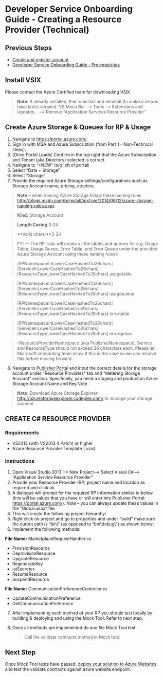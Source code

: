 <properties
   pageTitle="Developer Service Publishing Guide - Building a Resource Provider"
   description="Detailed instructions on how to build a resource provider for a developer service offering."
   services="Azure Marketplace"
   documentationCenter=""
   authors="HannibalSII"
   manager=""
   editor=""/>

<tags
   ms.service="AzureStore"
   ms.devlang="en-us"
   ms.topic="Build a resource provider for a Developer Service"
   ms.tgt_pltfrm="Azure"
   ms.workload=""
   ms.date="09/13/2015"
   ms.author="hascipio"/>

# Developer Service Onboarding Guide - Creating a Resource Provider (Technical)

## Previous Steps
- [Create and register account][link-acct-creation]
- [Developer Service Onboarding Guide - Pre-requisites][link-devsvc-guide]

## Install VSIX

Please contact the Azure Certified team for downloading VSIX.

>**Note**: If already installed, then uninstall and reinstall (to make sure you have latest version):
VS Menu Bar --> Tools --> Extensions and Updates… --> Remove “Application Services Resource Provider”

## Create Azure Storage & Queues for RP & Usage

1. Navigate to https://portal.azure.com/.
2.	Sign in with MSA and Azure Subscription (from Part 1 – Non-Technical steps).
3.	(Once Portal Loads) Confirm in the top right that the Azure Subscription and Tenant (aka Directory) selected is correct.
4.	Navigate to “+NEW” (top left of portal)
5.	Select “Data + Storage”
6.	Select “Storage”
7.	Provide the required Azure Storage settings/configurations such as Storage Account name, pricing, etcetera.
>	**Note** – when naming Azure Storage follow these naming rules http://blogs.msdn.com/b/jmstall/archive/2014/06/12/azure-storage-naming-rules.aspx


>**Kind:**	Storage Account

>**Length Casing**:3-24

>**Valid chars:**3-24

>FYI — The RP .vsix will create all the tables and queues for e.g. Usage Table, Usage Queue, Error Table, and Error Queue under the provided Azure Storage Account using these naming rules):

>[RPNamespaceInLowerCaseHashedTo26chars][ServiceInLowerCaseHashedTo26chars][ResourceTypeLowerCaseHashedTo26chars] usagetable

>[RPNamespaceInLowerCaseHashedTo26chars][ServiceInLowerCaseHashedTo26chars][ResourceTypeLowerCaseHashedTo26chars] usagequeue

>[RPNamespaceInLowerCaseHashedTo26chars][ServiceInLowerCaseHashedTo26chars][ResourceTypeLowerCaseHashedTo26chars] errortable

>[RPNamespaceInLowerCaseHashedTo26chars][ServiceInLowerCaseHashedTo26chars][ResourceTypeLowerCaseHashedTo26chars] errorqueue

>–ResourceProviderNamespace (aka PublisherNamespace), Service and ResourceType should not exceed 26 characters each.  Please let Microsoft onboarding team know if this is the case so we can resolve this before moving forward.

8. Navigate to [Publisher Portal](https://publish.windowsazure.com/) and input the correct details for the storage account under “Resource Providers” tab and “Metering Storage Account” section.  Specifically, you need a staging and production Azure Storage Account Name and Key.Note

>**Note**:
Download Azure Storage Explorer:  http://azurestorageexplorer.codeplex.com/  to manage your storage account.


## CREATE C# RESOURCE PROVIDER

### Requirements

*	VS2013 (with VS2013.4 Patch) or higher
*	Azure Resource Provider Template (.vsix)

### Instructions

1.	Open Visual Studio 2013 --> New Project--> Select Visual C#-->  “Application Service Resource Provider”
2.	Provide your Resource Provider (RP) project name and location as required and click ok
3.	A dialogue will prompt for the required RP information similar to below (this will be values that you have or will enter into Publisher Portal: https://portal.azure.com/).
Note – you can always update these values in the “Global.asax” file.
4.	This will create the following project hierarchy:
5.	Right click on project and go to properties and under “build” make sure the output path is “bin\” (as opposed to “bin\debug\”) as shown below:
6.	Implement the following methods:

  **File Name:** MarketplaceRequestHandler.cs
  * ProvisionResource
  *	DeprovisionResource
  *	UpgradeResource
  *	RegenerateKey
  *	istSecretes
  *	ResumeResource
  *	SuspendResource

  **File Name:** CommunicationPreferenceController.cs
  *	UpdateCommunicationPreference
  *	GetCommunicationPreference

7. After implementing each method of your RP you should test locally by building & deploying and using the Mock Tool.  Refer to next step.
8.	Once all methods are implemented do one file Mock Tool test.

	>	Call the validate contracts method in Mock tool.

## Next Step
Once Mock Tool tests have passed, [deploy your solution to Azure Websites][link-devsvc-guide-deploy-rp] and test the validate contracts against azure website endpoint.

[link-acct-creation]:marketplace-publishing-accounts-creation-registration.md
[link-devsvc-guide]:marketplace-publishing-dev-services-pre-requisites.md
[link-devsvc-guide-deploy-rp]:marketplace-publishing-dev-services-deploy-resourceprovider-as-azurewebsites.md
